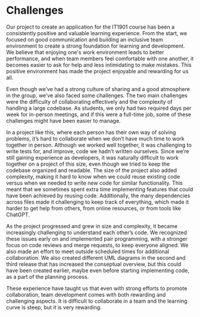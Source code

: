 # Challenges

Our project to create an application for the IT1901 course has been a consistently positive and valuable learning experience. From the start, we focused on good communication and building an inclusive team environment to create a strong foundation for learning and development. We believe that enjoying one's work environment leads to better performance, and when team members feel comfortable with one another, it becomes easier to ask for help and less intimidating to make mistakes. This positive environment has made the project enjoyable and rewarding for us all.

Even though we’ve had a strong culture of sharing and a good atmosphere in the group, we’ve also faced some challenges. The two main challenges were the difficulty of collaborating effectively and the complexity of handling a large codebase. As students, we only had two required days per week for in-person meetings, and if this were a full-time job, some of these challenges might have been easier to manage.

In a project like this, where each person has their own way of solving problems, it’s hard to collaborate when we don’t have much time to work together in person. Although we worked well together, it was challenging to write tests for, and improve, code we hadn’t written ourselves. Since we’re still gaining experience as developers, it was naturally difficult to work together on a project of this size, even though we tried to keep the codebase organized and readable. The size of the project also added complexity, making it hard to know when we could reuse existing code versus when we needed to write new code for similar functionality. This meant that we sometimes spent extra time implementing features that could have been achieved by reusing code. Additionally, the many dependencies across files made it challenging to keep track of everything, which made it harder to get help from others, from online resources, or from tools like ChatGPT.

As the project progressed and grew in size and complexity, it became increasingly challenging to understand each other’s code. We recognized these issues early on and implemented pair programming, with a stronger focus on code reviews and merge requests, to keep everyone aligned. We also made an effort to meet outside scheduled times for additional collaboration. We also created different UML diagrams in the second and third release that has increased the conseptual overview, but this could have been created earlier, maybe even before starting implementing code, as a part of the planning process.

These experience have taught us that even with strong efforts to promote collaboration, team development comes with both rewarding and challenging aspects. It is difficult to collaborate in a team and the learning curve is steep, but it is very rewarding.